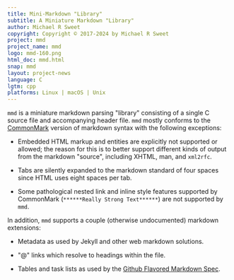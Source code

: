 ```yaml
---
title: Mini-Markdown "Library"
subtitle: A Miniature Markdown "Library"
author: Michael R Sweet
copyright: Copyright © 2017-2024 by Michael R Sweet
project: mmd
project_name: mmd
logo: mmd-160.png
html_doc: mmd.html
snap: mmd
layout: project-news
language: C
lgtm: cpp
platforms: Linux | macOS | Unix
---
```


`mmd` is a miniature markdown parsing "library" consisting of a single C source
file and accompanying header file.  `mmd` mostly conforms to the [CommonMark][]
version of markdown syntax with the following exceptions:

- Embedded HTML markup and entities are explicitly not supported or allowed;
  the reason for this is to better support different kinds of output from the
  markdown "source", including XHTML, man, and `xml2rfc`.

- Tabs are silently expanded to the markdown standard of four spaces since HTML
  uses eight spaces per tab.

- Some pathological nested link and inline style features supported by
  CommonMark (`******Really Strong Text******`) are not supported by `mmd`.

In addition, `mmd` supports a couple (otherwise undocumented) markdown
extensions:

- Metadata as used by Jekyll and other web markdown solutions.

- "@" links which resolve to headings within the file.

- Tables and task lists as used by the [Github Flavored Markdown Spec][GFM].

[CommonMark]: https://spec.commonmark.org

[GFM]: https://github.github.com/gfm
